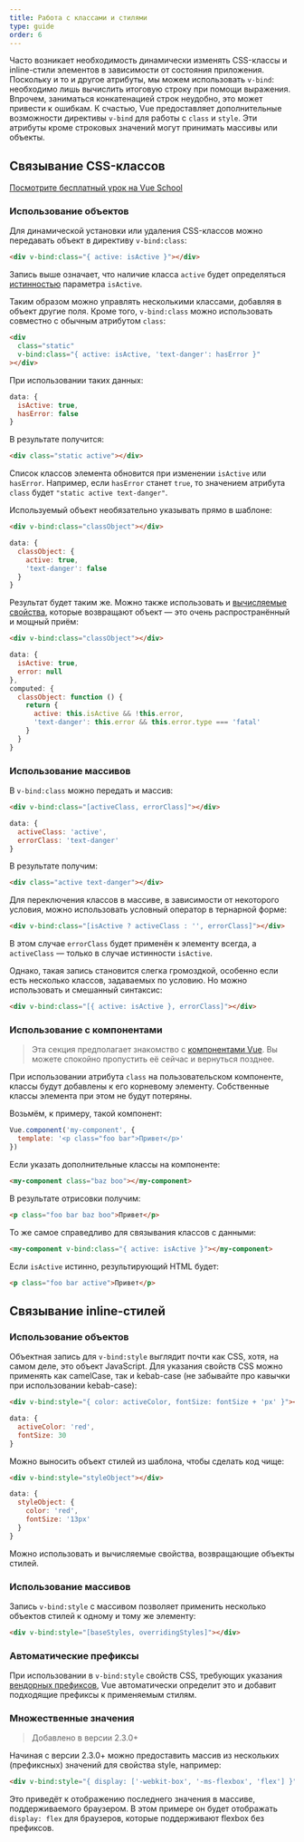 ```yaml
---
title: Работа с классами и стилями
type: guide
order: 6
---
```


Часто возникает необходимость динамически изменять CSS-классы и inline-стили элементов в зависимости от состояния приложения. Поскольку и то и другое атрибуты, мы можем использовать `v-bind`: необходимо лишь вычислить итоговую строку при помощи выражения. Впрочем, заниматься конкатенацией строк неудобно, это может привести к ошибкам. К счастью, Vue предоставляет дополнительные возможности директивы `v-bind` для работы с `class` и `style`. Эти атрибуты кроме строковых значений могут принимать массивы или объекты.

## Связывание CSS-классов

<div class="vueschool"><a href="https://vueschool.io/lessons/vuejs-dynamic-classes?friend=vuejs" target="_blank" rel="sponsored noopener" title="Free Vue.js Dynamic Classes Lesson">Посмотрите бесплатный урок на Vue School</a></div>

### Использование объектов

Для динамической установки или удаления CSS-классов можно передавать объект в директиву `v-bind:class`:

```html
<div v-bind:class="{ active: isActive }"></div>
```

Запись выше означает, что наличие класса `active` будет определяться [истинностью](https://developer.mozilla.org/en-US/docs/Glossary/Truthy) параметра `isActive`.

Таким образом можно управлять несколькими классами, добавляя в объект другие поля. Кроме того, `v-bind:class` можно использовать совместно с обычным атрибутом `class`:

```html
<div
  class="static"
  v-bind:class="{ active: isActive, 'text-danger': hasError }"
></div>
```

При использовании таких данных:

```js
data: {
  isActive: true,
  hasError: false
}
```

В результате получится:

```html
<div class="static active"></div>
```

Список классов элемента обновится при изменении `isActive` или `hasError`. Например, если `hasError` станет `true`, то значением атрибута `class` будет `"static active text-danger"`.

Используемый объект необязательно указывать прямо в шаблоне:

```html
<div v-bind:class="classObject"></div>
```
```js
data: {
  classObject: {
    active: true,
    'text-danger': false
  }
}
```

Результат будет таким же. Можно также использовать и [вычисляемые свойства](computed.html), которые возвращают объект — это очень распространённый и мощный приём:

```html
<div v-bind:class="classObject"></div>
```
```js
data: {
  isActive: true,
  error: null
},
computed: {
  classObject: function () {
    return {
      active: this.isActive && !this.error,
      'text-danger': this.error && this.error.type === 'fatal'
    }
  }
}
```

### Использование массивов

В `v-bind:class` можно передать и массив:

```html
<div v-bind:class="[activeClass, errorClass]"></div>
```
```js
data: {
  activeClass: 'active',
  errorClass: 'text-danger'
}
```

В результате получим:

```html
<div class="active text-danger"></div>
```

Для переключения классов в массиве, в зависимости от некоторого условия, можно использовать условный оператор в тернарной форме:

```html
<div v-bind:class="[isActive ? activeClass : '', errorClass]"></div>
```

В этом случае `errorClass` будет применён к элементу всегда, а `activeClass` — только в случае истинности `isActive`.

Однако, такая запись становится слегка громоздкой, особенно если есть несколько классов, задаваемых по условию. Но можно использовать и смешанный синтаксис:

```html
<div v-bind:class="[{ active: isActive }, errorClass]"></div>
```

### Использование с компонентами

> Эта секция предполагает знакомство с [компонентами Vue](components.html). Вы можете спокойно пропустить её сейчас и вернуться позднее.

При использовании атрибута `class` на пользовательском компоненте, классы будут добавлены к его корневому элементу. Собственные классы элемента при этом не будут потеряны.

Возьмём, к примеру, такой компонент:

```js
Vue.component('my-component', {
  template: '<p class="foo bar">Привет</p>'
})
```

Если указать дополнительные классы на компоненте:

```html
<my-component class="baz boo"></my-component>
```

В результате отрисовки получим:

```html
<p class="foo bar baz boo">Привет</p>
```

То же самое справедливо для связывания классов с данными:

```html
<my-component v-bind:class="{ active: isActive }"></my-component>
```

Если `isActive` истинно, результирующий HTML будет:

```html
<p class="foo bar active">Привет</p>
```

## Связывание inline-стилей

### Использование объектов

Объектная запись для `v-bind:style` выглядит почти как CSS, хотя, на самом деле, это объект JavaScript. Для указания свойств CSS можно применять как camelCase, так и kebab-case (не забывайте про кавычки при использовании kebab-case):

```html
<div v-bind:style="{ color: activeColor, fontSize: fontSize + 'px' }"></div>
```
```js
data: {
  activeColor: 'red',
  fontSize: 30
}
```

Можно выносить объект стилей из шаблона, чтобы сделать код чище:

```html
<div v-bind:style="styleObject"></div>
```
```js
data: {
  styleObject: {
    color: 'red',
    fontSize: '13px'
  }
}
```

Можно использовать и вычисляемые свойства, возвращающие объекты стилей.

### Использование массивов

Запись `v-bind:style` с массивом позволяет применить несколько объектов стилей к одному и тому же элементу:

```html
<div v-bind:style="[baseStyles, overridingStyles]"></div>
```

### Автоматические префиксы

При использовании в `v-bind:style` свойств CSS, требующих указания [вендорных префиксов](https://developer.mozilla.org/en-US/docs/Glossary/Vendor_Prefix), Vue автоматически определит это и добавит подходящие префиксы к применяемым стилям.

### Множественные значения

> Добавлено в версии 2.3.0+

Начиная с версии 2.3.0+ можно предоставить массив из нескольких (префиксных) значений для свойства style, например:

```html
<div v-bind:style="{ display: ['-webkit-box', '-ms-flexbox', 'flex'] }"></div>
```

Это приведёт к отображению последнего значения в массиве, поддерживаемого браузером. В этом примере он будет отображать `display: flex` для браузеров, которые поддерживают flexbox без префиксов.
